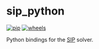 # sip_python
[![pip](https://github.com/joaospinto/sip_python/actions/workflows/pip.yml/badge.svg)](https://github.com/joaospinto/sip_python/actions?query=workflow%3Apip)
[![wheels](https://github.com/joaospinto/sip_python/actions/workflows/wheels.yml/badge.svg)](https://github.com/joaospinto/sip_python/actions?query=workflow%3Awheels)

Python bindings for the [SIP](https://github.com/joaospinto/sip) solver.
